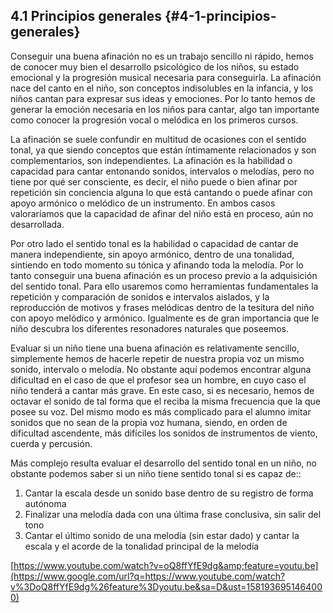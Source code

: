 ## 4.1 Principios generales {#4-1-principios-generales}

Conseguir una buena afinación no es un trabajo sencillo ni rápido, hemos de conocer muy bien el desarrollo psicológico de los niños, su estado emocional y la progresión musical necesaria para conseguirla. La afinación nace del canto en el niño, son conceptos indisolubles en la infancia, y los niños cantan para expresar sus ideas y emociones. Por lo tanto hemos de generar la emoción necesaria en los niños para cantar, algo tan importante como conocer la progresión vocal o melódica en los primeros cursos.

La afinación se suele confundir en multitud de ocasiones con el sentido tonal, ya que siendo conceptos que están íntimamente relacionados y son complementarios, son independientes. La afinación es la habilidad o capacidad para cantar entonando sonidos, intervalos o melodías, pero no tiene por qué ser consciente, es decir, el niño puede o bien afinar por repetición sin conciencia alguna lo que está cantando o puede afinar con apoyo armónico o melódico de un instrumento. En ambos casos valoraríamos que la capacidad de afinar del niño está en proceso, aún no desarrollada.

Por otro lado el sentido tonal es la  habilidad o capacidad de cantar de manera independiente, sin apoyo armónico, dentro de una tonalidad, sintiendo en todo momento su tónica y afinando toda la melodía. Por lo tanto conseguir una buena afinación es un proceso previo a la adquisición del sentido tonal. Para ello usaremos como herramientas fundamentales la repetición y comparación de sonidos e intervalos aislados, y la reproducción de motivos y frases melódicas dentro de la tesitura del niño con apoyo melódico y armónico. Igualmente es de gran importancia que le niño descubra los diferentes resonadores naturales que poseemos.

Evaluar si un niño tiene una buena afinación es relativamente sencillo, simplemente hemos de hacerle repetir de nuestra propia voz un mismo sonido, intervalo o melodía. No obstante aquí podemos encontrar alguna dificultad en el caso de que el profesor sea un hombre, en cuyo caso el niño tenderá a cantar más grave. En este caso, si es necesario, hemos de octavar el sonido de tal forma que el reciba la misma frecuencia que la que posee su voz. Del mismo modo es más complicado para el alumno imitar sonidos que no sean de la propia voz humana, siendo, en orden de dificultad ascendente, más difíciles los sonidos de instrumentos de viento, cuerda y percusión.

Más complejo resulta evaluar el desarrollo del sentido tonal en un niño, no obstante podemos saber si un niño tiene sentido tonal si es capaz de::

1.  Cantar  la escala desde un sonido base dentro de su registro de forma autónoma
2.  Finalizar una melodía dada con una última frase conclusiva, sin salir del tono
3.  Cantar el último sonido de una melodía (sin estar dado) y cantar la escala y el acorde de la tonalidad principal de la melodía

[https://www.youtube.com/watch?v=oQ8ffYfE9dg&amp;feature=youtu.be](https://www.google.com/url?q=https://www.youtube.com/watch?v%3DoQ8ffYfE9dg%26feature%3Dyoutu.be&sa=D&ust=1581936951464000)